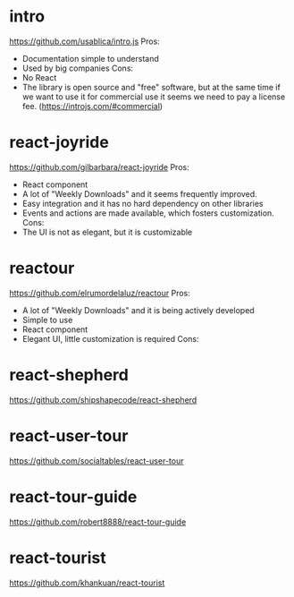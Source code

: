 # intro
https://github.com/usablica/intro.js
Pros:
- Documentation simple to understand
- Used by big companies
Cons:
- No React
- The library is open source and "free" software, but at the same time if we want to use it for commercial use it seems we need to pay a license fee. (https://introjs.com/#commercial)

# react-joyride
https://github.com/gilbarbara/react-joyride
Pros:
- React component
- A lot of "Weekly Downloads" and it seems frequently improved.
- Easy integration and it has no hard dependency on other libraries
- Events and actions are made available, which fosters customization.
Cons:
- The UI is not as elegant, but it is customizable

# reactour
https://github.com/elrumordelaluz/reactour
Pros:
- A lot of "Weekly Downloads" and it is being actively developed
- Simple to use
- React component
- Elegant UI, little customization is required
Cons:

# react-shepherd
https://github.com/shipshapecode/react-shepherd

# react-user-tour
https://github.com/socialtables/react-user-tour

# react-tour-guide
https://github.com/robert8888/react-tour-guide

# react-tourist
https://github.com/khankuan/react-tourist
